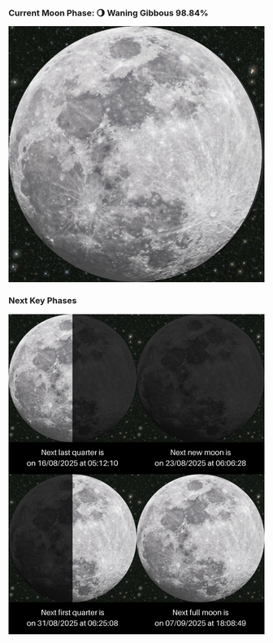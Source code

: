 ### Current Moon Phase: 🌖 Waning Gibbous 98.84%
![Moon Phase](moonphase.png)
### Next Key Phases
![Gallery](gallery.png)